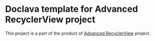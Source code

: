 Doclava template for Advanced RecyclerView project
===============

This project is a part of the product of [Advanced RecyclerView](https://github.com/h6ah4i/android-advancedrecyclerview) project.
